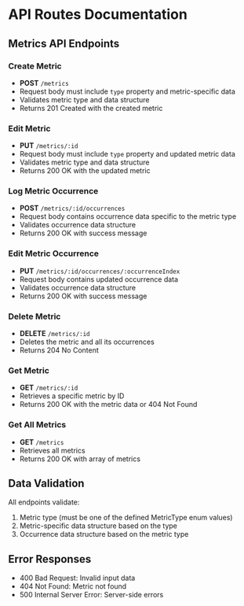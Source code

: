 # API Routes Documentation

## Metrics API Endpoints

### Create Metric
- **POST** `/metrics`
- Request body must include `type` property and metric-specific data
- Validates metric type and data structure
- Returns 201 Created with the created metric

### Edit Metric
- **PUT** `/metrics/:id`
- Request body must include `type` property and updated metric data
- Validates metric type and data structure
- Returns 200 OK with the updated metric

### Log Metric Occurrence
- **POST** `/metrics/:id/occurrences`
- Request body contains occurrence data specific to the metric type
- Validates occurrence data structure
- Returns 200 OK with success message

### Edit Metric Occurrence
- **PUT** `/metrics/:id/occurrences/:occurrenceIndex`
- Request body contains updated occurrence data
- Validates occurrence data structure
- Returns 200 OK with success message

### Delete Metric
- **DELETE** `/metrics/:id`
- Deletes the metric and all its occurrences
- Returns 204 No Content

### Get Metric
- **GET** `/metrics/:id`
- Retrieves a specific metric by ID
- Returns 200 OK with the metric data or 404 Not Found

### Get All Metrics
- **GET** `/metrics`
- Retrieves all metrics
- Returns 200 OK with array of metrics

## Data Validation

All endpoints validate:
1. Metric type (must be one of the defined MetricType enum values)
2. Metric-specific data structure based on the type
3. Occurrence data structure based on the metric type

## Error Responses

- 400 Bad Request: Invalid input data
- 404 Not Found: Metric not found
- 500 Internal Server Error: Server-side errors